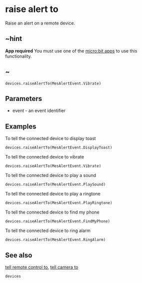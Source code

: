 # raise alert to

Raise an alert on a remote device.

## ~hint

**App required** You must use one of the [micro:bit apps](https://microbit.org/guide/mobile/) to use this functionality.

## ~



```sig
devices.raiseAlertTo(MesAlertEvent.Vibrate)
```

## Parameters

* event - an event identifier

## Examples

To tell the connected device to display toast

```blocks
devices.raiseAlertTo(MesAlertEvent.DisplayToast)
```

To tell the connected device to vibrate

```blocks
devices.raiseAlertTo(MesAlertEvent.Vibrate)
```

To tell the connected device to play a sound

```blocks
devices.raiseAlertTo(MesAlertEvent.PlaySound)
```

To tell the connected device to play a ringtone

```blocks
devices.raiseAlertTo(MesAlertEvent.PlayRingtone)
```

To tell the connected device to find my phone

```blocks
devices.raiseAlertTo(MesAlertEvent.FindMyPhone)
```

To tell the connected device to ring alarm

```blocks
devices.raiseAlertTo(MesAlertEvent.RingAlarm)
```

## See also

[tell remote control to](/reference/devices/tell-remote-control-to), [tell camera to](/reference/devices/tell-camera-to)

```package
devices
```